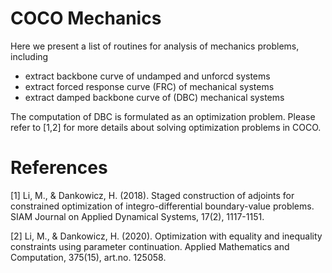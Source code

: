 # COCO Mechanics

Here we present a list of routines for analysis of mechanics problems, including

 * extract backbone curve of undamped and unforcd systems
 * extract forced response curve (FRC) of mechanical systems
 * extract damped backbone curve of (DBC) mechanical systems

The computation of DBC is formulated as an optimization problem. Please refer to [1,2] for more details about solving optimization problems in COCO.

# References
[1] Li, M., & Dankowicz, H. (2018). Staged construction of adjoints for constrained optimization of integro-differential boundary-value problems. SIAM Journal on Applied Dynamical Systems, 17(2), 1117-1151.

[2] Li, M., & Dankowicz, H. (2020). Optimization with equality and inequality constraints using parameter continuation. Applied Mathematics and Computation, 375(15), art.no. 125058.
